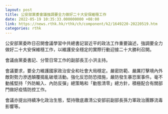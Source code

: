 ```yaml
---
layout: post
title: 公安部黨委會議強調要全力做好二十大安保維穩工作
date: 2022-05-19 10:35:33.000000000 +08:00
link: https://news.rthk.hk/rthk/ch/component/k2/1649220-20220519.htm
categories: rthk
---
```


公安部黨委昨日召開會議學習中共總書記習近平的政法工作重要論述，強調要全力做好二十大安保維穩工作，以維護安全穩定的實際行動迎接二十大勝利召開。

會議由黨委書記、分管日常工作的副部長王小洪主持。

會議要求，要全力維護國家政治安全和社會大局穩定。嚴密防範、嚴厲打擊境內外敵對勢力滲透顛覆搗亂破壞活動。強化反恐防恐措施，嚴防發生暴恐案事件。毫不動搖堅持「外防輸入、內防反彈」總策略和「動態清零」總方針，積極配合有關部門做好疫情防控工作。

會議亦提出持續净化政治生態，堅持徹底肅清公安部前副部長孫力軍政治團夥流毒影響等。
